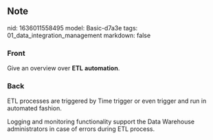 ## Note
nid: 1636011558495
model: Basic-d7a3e
tags: 01_data_integration_management
markdown: false

### Front
Give an overview over <b>ETL</b> <b>automation</b>.

### Back
ETL processes are triggered by Time trigger or even trigger and run in automated fashion.<div>
</div><div>Logging and monitoring functionality support the Data Warehouse administrators in case of errors during ETL process.</div>
